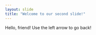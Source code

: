 ```yaml
---
layout: slide
title: "Welcome to our second slide!"
---
```

Hello, friend!
Use the left arrow to go back!
